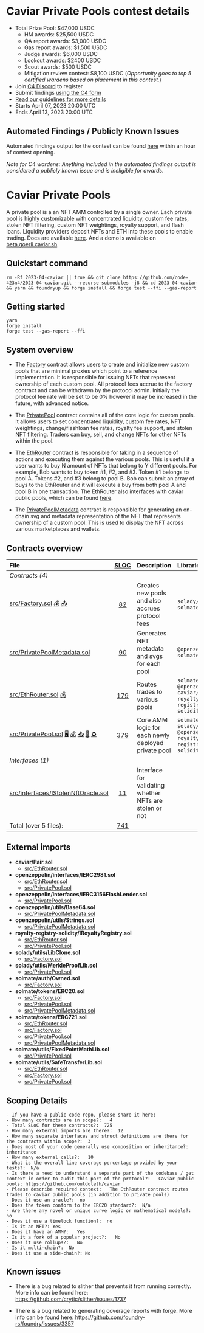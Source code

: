 # Caviar Private Pools contest details

- Total Prize Pool: \$47,000 USDC
  - HM awards: \$25,500 USDC
  - QA report awards: \$3,000 USDC
  - Gas report awards: \$1,500 USDC
  - Judge awards: \$6,000 USDC
  - Lookout awards: \$2400 USDC
  - Scout awards: \$500 USDC
  - Mitigation review contest: \$8,100 USDC (_Opportunity goes to top 5 certified wardens based on placement in this contest._)
- Join [C4 Discord](https://discord.gg/code4rena) to register
- Submit findings [using the C4 form](https://code4rena.com/contests/2023-04-caviar-private-pools/submit)
- [Read our guidelines for more details](https://docs.code4rena.com/roles/wardens)
- Starts April 07, 2023 20:00 UTC
- Ends April 13, 2023 20:00 UTC

## Automated Findings / Publicly Known Issues 

Automated findings output for the contest can be found [here](https://gist.github.com/Picodes/f50f08a90e93acff6c069898839a7452) within an hour of contest opening.

*Note for C4 wardens: Anything included in the automated findings output is considered a publicly known issue and is ineligible for awards.*


# Caviar Private Pools

A private pool is a an NFT AMM controlled by a single owner. Each private pool is highly customizable with concentrated liquidity, custom fee rates, stolen NFT filtering, custom NFT weightings, royalty support, and flash loans. Liquidity providers deposit NFTs and ETH into these pools to enable trading. Docs are available [here](https://docs.caviar.sh/technical-reference/custom-pools). And a demo is available on [beta.goerli.caviar.sh](https://beta.goerli.caviar.sh/).

## Quickstart command

```
rm -Rf 2023-04-caviar || true && git clone https://github.com/code-423n4/2023-04-caviar.git --recurse-submodules -j8 && cd 2023-04-caviar && yarn && foundryup && forge install && forge test --ffi --gas-report
```

## Getting started

```
yarn
forge install
forge test --gas-report --ffi
```

## System overview

- The [Factory](https://github.com/code-423n4/2023-04-caviar/blob/main/src/Factory.sol) contract allows users to create and initialize new custom pools that are minimal proxies which point to a reference implementation. It is responsible for issuing NFTs that represent ownership of each custom pool. All protocol fees accrue to the factory contract and can be withdrawn by the protocol admin. Initially the protocol fee rate will be set to be 0% however it may be increased in the future, with advanced notice.

- The [PrivatePool](https://github.com/code-423n4/2023-04-caviar/blob/main/src/PrivatePool.sol) contract contains all of the core logic for custom pools. It allows users to set concentrated liquidity, custom fee rates, NFT weightings, change/flashloan fee rates, royalty fee support, and stolen NFT filtering. Traders can buy, sell, and change NFTs for other NFTs within the pool.

- The [EthRouter](https://github.com/code-423n4/2023-04-caviar/blob/main/src/EthRouter.sol) contract is responsible for taking in a sequence of actions and executing them against the various pools. This is useful if a user wants to buy N amount of NFTs that belong to Y different pools. For example, Bob wants to buy token #1, #2, and #3. Token #1 belongs to pool A. Tokens #2, and #3 belong to pool B. Bob can submit an array of buys to the EthRouter and it will execute a buy from both pool A and pool B in one transaction. The EthRouter also interfaces with caviar public pools, which can be found [here](https://github.com/outdoteth/caviar).

- The [PrivatePoolMetadata](https://github.com/code-423n4/2023-04-caviar/blob/main/src/PrivatePoolMetadata.sol) contract is responsible for generating an on-chain svg and metadata representation of the NFT that represents ownership of a custom pool. This is used to display the NFT across various marketplaces and wallets.

## Contracts overview

| File                                                                                                                                                                                                                                                                                   |       [SLOC](#nowhere "(nSLOC, SLOC, Lines)")       | Description                                             | Libraries                                                              |
| :------------------------------------------------------------------------------------------------------------------------------------------------------------------------------------------------------------------------------------------------------------------------------------- | :-------------------------------------------------: | :------------------------------------------------------ | :--------------------------------------------------------------------- |
| _Contracts (4)_                                                                                                                                                                                                                                                                        |
| [src/Factory.sol](https://github.com/code-423n4/2023-04-caviar/blob/main/src/Factory.sol) [💰](#nowhere "Payable Functions") [📤](#nowhere "Initiates ETH Value Transfer")                                                                                                             |   [82](#nowhere "(nSLOC:69, SLOC:82, Lines:171)")   | Creates new pools and also accrues protocol fees        | `solady/*` `solmate/*`                                                 |
| [src/PrivatePoolMetadata.sol](https://github.com/code-423n4/2023-04-caviar/blob/main/src/PrivatePoolMetadata.sol)                                                                                                                                                                      |   [90](#nowhere "(nSLOC:90, SLOC:90, Lines:120)")   | Generates NFT metadata and svgs for each pool           | `@openzeppelin/*` `solmate/*`                                          |
| [src/EthRouter.sol](https://github.com/code-423n4/2023-04-caviar/blob/main/src/EthRouter.sol) [💰](#nowhere "Payable Functions")                                                                                                                                                       | [179](#nowhere "(nSLOC:168, SLOC:179, Lines:317)")  | Routes trades to various pools                          | `solmate/*` `@openzeppelin/*` `caviar/*` `royalty-registry-solidity/*` |
| [src/PrivatePool.sol](https://github.com/code-423n4/2023-04-caviar/blob/main/src/PrivatePool.sol) [🖥](#nowhere "Uses Assembly") [💰](#nowhere "Payable Functions") [📤](#nowhere "Initiates ETH Value Transfer") [🧮](#nowhere "Uses Hash-Functions") [♻️](#nowhere "TryCatch Blocks") | [379](#nowhere "(nSLOC:325, SLOC:379, Lines:794)")  | Core AMM logic for each newly deployed private pool     | `solmate/*` `solady/*` `@openzeppelin/*` `royalty-registry-solidity/*` |
| _Interfaces (1)_                                                                                                                                                                                                                                                                       |
| [src/interfaces/IStolenNftOracle.sol](https://github.com/code-423n4/2023-04-caviar/blob/main/src/interfaces/IStolenNftOracle.sol)                                                                                                                                                      |   [11](#nowhere "(nSLOC:10, SLOC:11, Lines:22)")    | Interface for validating whether NFTs are stolen or not |                                                                        |
| Total (over 5 files):                                                                                                                                                                                                                                                                  | [741](#nowhere "(nSLOC:662, SLOC:741, Lines:1424)") |                                                         |                                                                        |

## External imports

- **caviar/Pair.sol**
  - [src/EthRouter.sol](https://github.com/code-423n4/2023-04-caviar/blob/main/src/EthRouter.sol)
- **openzeppelin/interfaces/IERC2981.sol**
  - [src/EthRouter.sol](https://github.com/code-423n4/2023-04-caviar/blob/main/src/EthRouter.sol)
  - [src/PrivatePool.sol](https://github.com/code-423n4/2023-04-caviar/blob/main/src/PrivatePool.sol)
- **openzeppelin/interfaces/IERC3156FlashLender.sol**
  - [src/PrivatePool.sol](https://github.com/code-423n4/2023-04-caviar/blob/main/src/PrivatePool.sol)
- **openzeppelin/utils/Base64.sol**
  - [src/PrivatePoolMetadata.sol](https://github.com/code-423n4/2023-04-caviar/blob/main/src/PrivatePoolMetadata.sol)
- **openzeppelin/utils/Strings.sol**
  - [src/PrivatePoolMetadata.sol](https://github.com/code-423n4/2023-04-caviar/blob/main/src/PrivatePoolMetadata.sol)
- **royalty-registry-solidity/IRoyaltyRegistry.sol**
  - [src/EthRouter.sol](https://github.com/code-423n4/2023-04-caviar/blob/main/src/EthRouter.sol)
  - [src/PrivatePool.sol](https://github.com/code-423n4/2023-04-caviar/blob/main/src/PrivatePool.sol)
- **solady/utils/LibClone.sol**
  - [src/Factory.sol](https://github.com/code-423n4/2023-04-caviar/blob/main/src/Factory.sol)
- **solady/utils/MerkleProofLib.sol**
  - [src/PrivatePool.sol](https://github.com/code-423n4/2023-04-caviar/blob/main/src/PrivatePool.sol)
- **solmate/auth/Owned.sol**
  - [src/Factory.sol](https://github.com/code-423n4/2023-04-caviar/blob/main/src/Factory.sol)
- **solmate/tokens/ERC20.sol**
  - [src/Factory.sol](https://github.com/code-423n4/2023-04-caviar/blob/main/src/Factory.sol)
  - [src/PrivatePool.sol](https://github.com/code-423n4/2023-04-caviar/blob/main/src/PrivatePool.sol)
  - [src/PrivatePoolMetadata.sol](https://github.com/code-423n4/2023-04-caviar/blob/main/src/PrivatePoolMetadata.sol)
- **solmate/tokens/ERC721.sol**
  - [src/EthRouter.sol](https://github.com/code-423n4/2023-04-caviar/blob/main/src/EthRouter.sol)
  - [src/Factory.sol](https://github.com/code-423n4/2023-04-caviar/blob/main/src/Factory.sol)
  - [src/PrivatePool.sol](https://github.com/code-423n4/2023-04-caviar/blob/main/src/PrivatePool.sol)
  - [src/PrivatePoolMetadata.sol](https://github.com/code-423n4/2023-04-caviar/blob/main/src/PrivatePoolMetadata.sol)
- **solmate/utils/FixedPointMathLib.sol**
  - [src/PrivatePool.sol](https://github.com/code-423n4/2023-04-caviar/blob/main/src/PrivatePool.sol)
- **solmate/utils/SafeTransferLib.sol**
  - [src/EthRouter.sol](https://github.com/code-423n4/2023-04-caviar/blob/main/src/EthRouter.sol)
  - [src/Factory.sol](https://github.com/code-423n4/2023-04-caviar/blob/main/src/Factory.sol)
  - [src/PrivatePool.sol](https://github.com/code-423n4/2023-04-caviar/blob/main/src/PrivatePool.sol)

## Scoping Details

```
- If you have a public code repo, please share it here:
- How many contracts are in scope?:   4
- Total SLoC for these contracts?:  725
- How many external imports are there?:  12
- How many separate interfaces and struct definitions are there for the contracts within scope?:  3
- Does most of your code generally use composition or inheritance?:   inheritance
- How many external calls?:   10
- What is the overall line coverage percentage provided by your tests?:  N/a
- Is there a need to understand a separate part of the codebase / get context in order to audit this part of the protocol?:   Caviar public pools: https://github.com/outdoteth/caviar
- Please describe required context:   The EthRouter contract routes trades to caviar public pools (in addition to private pools)
- Does it use an oracle?:  no
- Does the token conform to the ERC20 standard?:  N/a
- Are there any novel or unique curve logic or mathematical models?: no
- Does it use a timelock function?:  no
- Is it an NFT?: Yes
- Does it have an AMM?:   Yes
- Is it a fork of a popular project?:   No
- Does it use rollups?:   No
- Is it multi-chain?:  No
- Does it use a side-chain?: No
```

## Known issues

- There is a bug related to slither that prevents it from running correctly. More info can be found here: https://github.com/crytic/slither/issues/1737

- There is a bug related to generating coverage reports with forge. More info can be found here: https://github.com/foundry-rs/foundry/issues/3357
